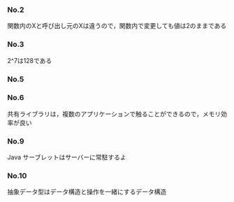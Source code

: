 ### No.2
関数内のXと呼び出し元のXは違うので，関数内で変更しても値は2のままである

### No.3
2^7は128である


### No.5
### No.6
共有ライブラリは，複数のアプリケーションで触ることができるので，メモリ効率が良い

### No.9
Java サーブレットはサーバーに常駐するよ

### No.10
抽象データ型はデータ構造と操作を一緒にするデータ構造


